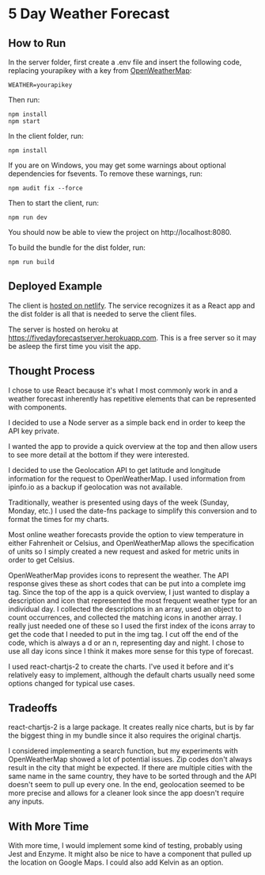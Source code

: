 # 5 Day Weather Forecast

## How to Run

In the server folder, first create a .env file and insert the following code, replacing yourapikey with a key from [OpenWeatherMap](https://openweathermap.org/api):
```
WEATHER=yourapikey
```

Then run:
```
npm install
npm start
```

In the client folder, run:

```
npm install
```
If you are on Windows, you may get some warnings about optional dependencies for fsevents.  To remove these warnings, run:
```
npm audit fix --force
```

Then to start the client, run:

```
npm run dev

```

You should now be able to view the project on http://localhost:8080.

To build the bundle for the dist folder, run:

```
npm run build
```

## Deployed Example

The client is [hosted on netlify](https://eager-murdock-f5c9ef.netlify.com/).  The service recognizes it as a React app and the dist folder is all that is needed to serve the client files.

The server is hosted on heroku at https://fivedayforecastserver.herokuapp.com.  This is a free server so it may be asleep the first time you visit the app.

## Thought Process

I chose to use React because it's what I most commonly work in and a weather forecast inherently has repetitive elements that can be represented with components.

I decided to use a Node server as a simple back end in order to keep the API key private.

I wanted the app to provide a quick overview at the top and then allow users to see more detail at the bottom if they were interested.

I decided to use the Geolocation API to get latitude and longitude information for the request to OpenWeatherMap.  I used information from ipinfo.io as a backup if geolocation was not available.

Traditionally, weather is presented using days of the week (Sunday, Monday, etc.)  I used the date-fns package to simplify this conversion and to format the times for my charts.

Most online weather forecasts provide the option to view temperature in either Fahrenheit or Celsius, and OpenWeatherMap allows the specification of units so I simply created a new request and asked for metric units in order to get Celsius.

OpenWeatherMap provides icons to represent the weather.  The API response gives these as short codes that can be put into a complete img tag.  Since the top of the app is a quick overview, I just wanted to display a description and icon that represented the most frequent weather type for an individual day.  I collected the descriptions in an array, used an object to count occurrences, and collected the matching icons in another array.  I really just needed one of these so I used the first index of the icons array to get the code that I needed to put in the img tag.  I cut off the end of the code, which is always a d or an n, representing day and night.  I chose to use all day icons since I think it makes more sense for this type of forecast.

I used react-chartjs-2 to create the charts.  I've used it before and it's relatively easy to implement, although the default charts usually need some options changed for typical use cases.

## Tradeoffs

react-chartjs-2 is a large package.  It creates really nice charts, but is by far the biggest thing in my bundle since it also requires the original chartjs.  

I considered implementing a search function, but my experiments with OpenWeatherMap showed a lot of potential issues.  Zip codes don't always result in the city that might be expected.  If there are multiple cities with the same name in the same country, they have to be sorted through and the API doesn't seem to pull up every one.  In the end, geolocation seemed to be more precise and allows for a cleaner look since the app doesn't require any inputs.

## With More Time

With more time, I would implement some kind of testing, probably using Jest and Enzyme.  It might also be nice to have a component that pulled up the location on Google Maps.  I could also add Kelvin as an option.   

